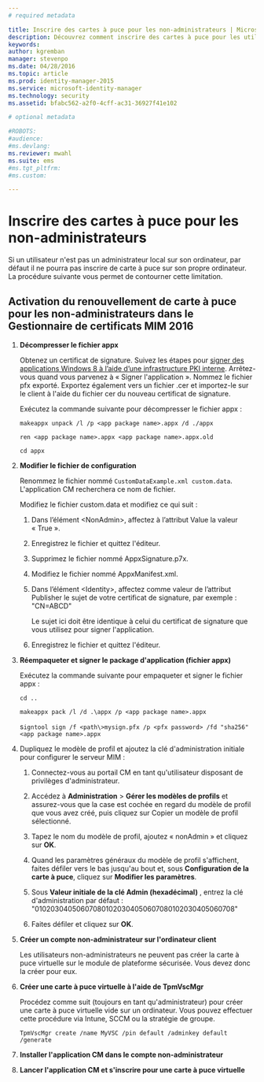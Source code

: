 ```yaml
---
# required metadata

title: Inscrire des cartes à puce pour les non-administrateurs | Microsoft Identity Manager
description: Découvrez comment inscrire des cartes à puce pour les utilisateurs sans accès administrateur à leur ordinateur afin de pouvoir utiliser le Gestionnaire de certificats.
keywords:
author: kgremban
manager: stevenpo
ms.date: 04/28/2016
ms.topic: article
ms.prod: identity-manager-2015
ms.service: microsoft-identity-manager
ms.technology: security
ms.assetid: bfabc562-a2f0-4cff-ac31-36927f41e102

# optional metadata

#ROBOTS:
#audience:
#ms.devlang:
ms.reviewer: mwahl
ms.suite: ems
#ms.tgt_pltfrm:
#ms.custom:

---
```


# Inscrire des cartes à puce pour les non-administrateurs
Si un utilisateur n'est pas un administrateur local sur son ordinateur, par défaut il ne pourra pas inscrire de carte à puce sur son propre ordinateur. La procédure suivante vous permet de contourner cette limitation.

## Activation du renouvellement de carte à puce pour les non-administrateurs dans le Gestionnaire de certificats MIM 2016

1.  **Décompresser le fichier appx**

    Obtenez un certificat de signature. Suivez les étapes pour [signer des applications Windows 8 à l’aide d’une infrastructure PKI interne](http://blogs.technet.com/b/deploymentguys/archive/2013/06/14/signing-windows-8-applications-using-an-internal-pki.aspx). Arrêtez-vous quand vous parvenez à « Signer l'application ». Nommez le fichier pfx exporté. Exportez également vers un fichier .cer et importez-le sur le client à l'aide du fichier cer du nouveau certificat de signature.

    Exécutez la commande suivante pour décompresser le fichier appx :

    `makeappx unpack /l /p <app package name>.appx /d ./appx`

    `ren <app package name>.appx <app package name>.appx.old`

    `cd appx`

2.  **Modifier le fichier de configuration**

    Renommez le fichier nommé `CustomDataExample.xml custom.data`. L'application CM recherchera ce nom de fichier.

    Modifiez le fichier custom.data et modifiez ce qui suit :

    1.  Dans l’élément &lt;NonAdmin&gt;, affectez à l’attribut Value la valeur « True ».

    2.  Enregistrez le fichier et quittez l'éditeur.

    3.  Supprimez le fichier nommé AppxSignature.p7x.

    4.  Modifiez le fichier nommé AppxManifest.xml.

    5.  Dans l’élément &lt;Identity&gt;, affectez comme valeur de l’attribut Publisher le sujet de votre certificat de signature, par exemple : "CN=ABCD"

        Le sujet ici doit être identique à celui du certificat de signature que vous utilisez pour signer l'application.

    6.  Enregistrez le fichier et quittez l'éditeur.

3.  **Réempaqueter et signer le package d'application (fichier appx)**

    Exécutez la commande suivante pour empaqueter et signer le fichier appx :

    `cd ..`

    `makeappx pack /l /d .\appx /p <app package name>.appx`

    s`igntool sign /f <path\>mysign.pfx /p <pfx password> /fd "sha256" <app package name>.appx`

4.  Dupliquez le modèle de profil et ajoutez la clé d'administration initiale pour configurer le serveur MIM :

    1.  Connectez-vous au portail CM en tant qu'utilisateur disposant de privilèges d'administrateur.

    2.  Accédez à **Administration** &gt; **Gérer les modèles de profils** et assurez-vous que la case est cochée en regard du modèle de profil que vous avez créé, puis cliquez sur Copier un modèle de profil sélectionné.

    3.  Tapez le nom du modèle de profil, ajoutez « nonAdmin » et cliquez sur **OK**.

    4.  Quand les paramètres généraux du modèle de profil s'affichent, faites défiler vers le bas jusqu'au bout et, sous **Configuration de la carte à puce**, cliquez sur **Modifier les paramètres**.

    5.  Sous **Valeur initiale de la clé Admin (hexadécimal)** , entrez la clé d'administration par défaut : "010203040506070801020304050607080102030405060708"

    6.  Faites défiler et cliquez sur **OK**.

5.  **Créer un compte non-administrateur sur l'ordinateur client**

    Les utilisateurs non-administrateurs ne peuvent pas créer la carte à puce virtuelle sur le module de plateforme sécurisée. Vous devez donc la créer pour eux.

6.  **Créer une carte à puce virtuelle à l'aide de TpmVscMgr**

    Procédez comme suit (toujours en tant qu'administrateur) pour créer une carte à puce virtuelle vide sur un ordinateur. Vous pouvez effectuer cette procédure via Intune, SCCM ou la stratégie de groupe.

    `TpmVscMgr create /name MyVSC /pin default /adminkey default /generate`

7.  **Installer l'application CM dans le compte non-administrateur**

8.  **Lancer l'application CM et s'inscrire pour une carte à puce virtuelle**


<!--HONumber=Apr16_HO2-->


